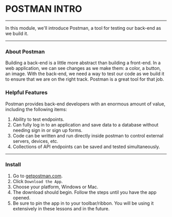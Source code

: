 # POSTMAN INTRO
---
In this module, we'll introduce Postman, a tool for testing our back-end as we build it.

<hr />

### About Postman
Building a back-end is a little more abstract than building a front-end. In a web application, we can see changes as we make them: a color, a button, an image. With the back-end, we need a way to test our code as we build it to ensure that we are on the right track. Postman is a great tool for that job.

### Helpful Features
Postman provides back-end developers with an enormous amount of value, including the following items:

1. Ability to test endpoints.
2. Can fully log in to an application and save data to a database without needing sign in or sign up forms. 
3. Code can be written and run directly inside postman to control external servers, devices, etc.
4. Collections of API endpoints can be saved and tested simultaneously.

<hr />

### Install
1. Go to [getpostman.com](https://www.getpostman.com/). 
2. Click `Download the App`.
3. Choose your platform, Windows or Mac.
4. The download should begin. Follow the steps until you have the app opened.
5. Be sure to pin the app in to your toolbar/ribbon. You will be using it extensively in these lessons and in the future.